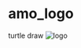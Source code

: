 # amo_logo
turtle draw
![logo](https://user-images.githubusercontent.com/112701818/235540401-affc1974-ca27-4ae1-b2e4-0ec0c0b41dbd.PNG)

